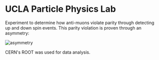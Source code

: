 # UCLA Particle Physics Lab
Experiment to determine how anti-muons violate parity through detecting up and down spin events.
This parity violation is proven through an asymmetry:

![asymmetry](https://user-images.githubusercontent.com/60586957/158532167-f317c774-688b-4d17-9173-e1337b61b999.png)


CERN's ROOT was used for data analysis.
